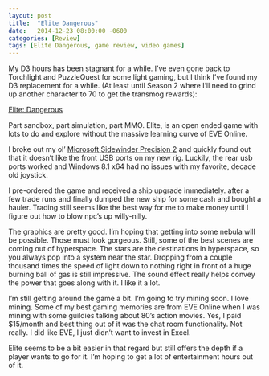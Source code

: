 ```yaml
---
layout: post
title:  "Elite Dangerous"
date:   2014-12-23 08:00:00 -0600
categories: [Review]
tags: [Elite Dangerous, game review, video games]
---
```


My D3 hours has been stagnant for a while. I’ve even gone back to Torchlight and PuzzleQuest for some light gaming, but I think I’ve found my D3 replacement for a while. (At least until Season 2 where I’ll need to grind up another character to 70 to get the transmog rewards):

[Elite: Dangerous](http://elitedangerous.com/)

Part sandbox, part simulation, part MMO. Elite, is an open ended game with lots to do and explore without the massive learning curve of EVE Online.

I broke out my ol’ [Microsoft Sidewinder Precision 2](http://en.wikipedia.org/wiki/Microsoft_SideWinder#Precision_2) and quickly found out that it doesn’t like the front USB ports on my new rig. Luckily, the rear usb ports worked and Windows 8.1 x64 had no issues with my favorite, decade old joystick.

I pre-ordered the game and received a ship upgrade immediately. after a few trade runs and finally dumped the new ship for some cash and bought a hauler. Trading still seems like the best way for me to make money until I figure out how to blow npc’s up willy-nilly.

The graphics are pretty good. I’m hoping that getting into some nebula will be possible. Those must look gorgeous. Still, some of the best scenes are coming out of hyperspace. The stars are the destinations in hyperspace, so you always pop into a system near the star. Dropping from a couple thousand times the speed of light down to nothing right in front of a huge burning ball of gas is still impressive. The sound effect really helps convey the power that goes along with it. I like it a lot.

I’m still getting around the game a bit. I’m going to try mining soon. I love mining. Some of my best gaming memories are from EVE Online when I was mining with some guildies talking about 80’s action movies. Yes, I paid $15/month and best thing out of it was the chat room functionality. Not really. I did like EVE, I just didn’t want to invest in Excel.

Elite seems to be a bit easier in that regard but still offers the depth if a player wants to go for it. I’m hoping to get a lot of entertainment hours out of it.
